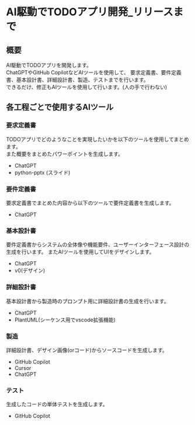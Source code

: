 # AI駆動でTODOアプリ開発_リリースまで

## 概要
AI駆動でTODOアプリを開発します。  
ChatGPTやGitHub CopilotなどAIツールを使用して、
要求定義書、要件定義書、基本設計書、詳細設計書、製造、テストまでを行います。  
できるだけ、修正もAIツールを使用して行います。(人の手で行わない)

## 各工程ごとで使用するAIツール
### 要求定義書
TODOアプリでどのようなことを実現したいかを以下のツールを使用してまとめます。  
また概要をまとめたパワーポイントを生成します。
- ChatGPT
- python-pptx (スライド)

### 要件定義書
要求定義書でまとめた内容から以下のツールで要件定義書を生成します。
- ChatGPT

### 基本設計書
要件定義書からシステムの全体像や機能要件、ユーザーインターフェース設計の生成を行います。
またAIツールを使用してUIをデザインします。
- ChatGPT
- v0(デザイン)

### 詳細設計書
基本設計書から製造時のプロンプト用に詳細設計書の生成を行います。
- ChatGPT
- PlantUML(シーケンス用でvscode拡張機能)

### 製造
詳細設計書、デザイン画像(orコード)からソースコードを生成します。
- GitHub Copilot
- Cursor
- ChatGPT

### テスト
生成したコードの単体テストを生成します。
- GitHub Copilot

